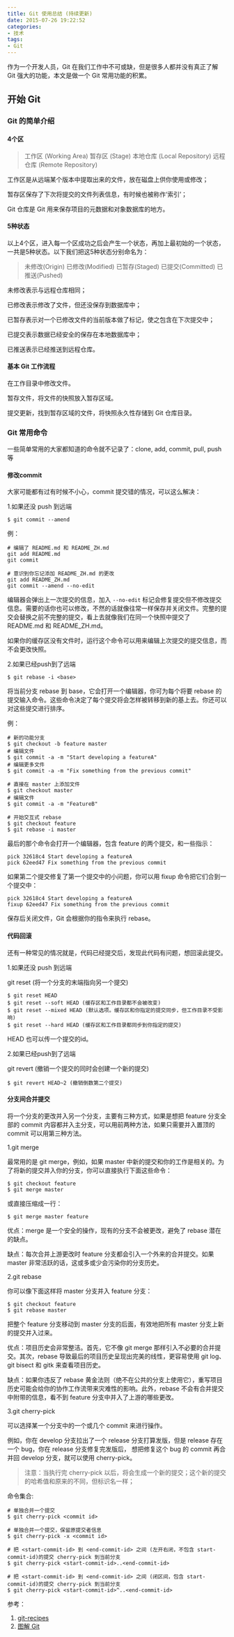 ```yaml
---
title: Git 使用总结 (持续更新)
date: 2015-07-26 19:22:52
categories:
- 技术
tags:
- Git
---
```


作为一个开发人员，Git 在我们工作中不可或缺，但是很多人都并没有真正了解 Git 强大的功能，本文是做一个 Git 常用功能的积累。

<!--more-->

## 开始 Git

### Git 的简单介绍

#### 4个区

> 工作区 (Working Area)
> 暂存区 (Stage)
> 本地仓库 (Local Repository)
> 远程仓库 (Remote Repository)

工作区是从远端某个版本中提取出来的文件，放在磁盘上供你使用或修改；

暂存区保存了下次将提交的文件列表信息，有时候也被称作‘索引’；

Git 仓库是 Git 用来保存项目的元数据和对象数据库的地方。

#### 5种状态

以上4个区，进入每一个区成功之后会产生一个状态，再加上最初始的一个状态，一共是5种状态。以下我们把这5种状态分别命名为：

> 未修改(Origin)
> 已修改(Modified)
> 已暂存(Staged)
> 已提交(Committed)
> 已推送(Pushed)

未修改表示与远程仓库相同；

已修改表示修改了文件，但还没保存到数据库中； 

已暂存表示对一个已修改文件的当前版本做了标记，使之包含在下次提交中；

已提交表示数据已经安全的保存在本地数据库中；

已推送表示已经推送到远程仓库。

#### 基本 Git 工作流程

在工作目录中修改文件。

暂存文件，将文件的快照放入暂存区域。

提交更新，找到暂存区域的文件，将快照永久性存储到 Git 仓库目录。

### Git 常用命令

一些简单常用的大家都知道的命令就不记录了：clone, add, commit, pull, push 等

#### **修改commit**

大家可能都有过有时候不小心，commit 提交错的情况，可以这么解决：

1.如果还没 push 到远端 

```shell
$ git commit --amend
```

例：

```shell
# 编辑了 README.md 和 README_ZH.md
git add README.md
git commit

# 意识到你忘记添加 README_ZH.md 的更改
git add README_ZH.md
git commit --amend --no-edit
```

编辑器会弹出上一次提交的信息，加入 `--no-edit` 标记会修复提交但不修改提交信息。需要的话你也可以修改，不然的话就像往常一样保存并关闭文件。完整的提交会替换之前不完整的提交，看上去就像我们在同一个快照中提交了 README.md 和 README_ZH.md。

如果你的缓存区没有文件时，运行这个命令可以用来编辑上次提交的提交信息，而不会更改快照。

2.如果已经push到了远端

```shell
$ git rebase -i <base>
```

将当前分支 rebase 到 base，它会打开一个编辑器，你可为每个将要 rebase 的提交输入命令。这些命令决定了每个提交将会怎样被转移到新的基上去。你还可以对这些提交进行排序。

例：

```shell
# 新的功能分支
$ git checkout -b feature master
# 编辑文件
$ git commit -a -m "Start developing a featureA"
# 编辑更多文件
$ git commit -a -m "Fix something from the previous commit"

# 直接在 master 上添加文件
$ git checkout master
# 编辑文件
$ git commit -a -m "FeatureB"

# 开始交互式 rebase
$ git checkout feature
$ git rebase -i master
```

最后的那个命令会打开一个编辑器，包含 feature 的两个提交，和一些指示：

```shell
pick 32618c4 Start developing a featureA
pick 62eed47 Fix something from the previous commit
```

如果第二个提交修复了第一个提交中的小问题，你可以用 fixup 命令把它们合到一个提交中：

```shell
pick 32618c4 Start developing a featureA
fixup 62eed47 Fix something from the previous commit
```

保存后关闭文件，Git 会根据你的指令来执行 rebase。

#### **代码回滚**

还有一种常见的情况就是，代码已经提交后，发现此代码有问题，想回滚此提交。

1.如果还没 push 到远端

git reset (将一个分支的末端指向另一个提交)

```shell
$ git reset HEAD
$ git reset --soft HEAD (缓存区和工作目录都不会被改变)
$ git reset --mixed HEAD (默认选项。缓存区和你指定的提交同步，但工作目录不受影响)
$ git reset --hard HEAD (缓存区和工作目录都同步到你指定的提交)
```

HEAD 也可以传一个提交的id。

2.如果已经push到了远端

git revert (撤销一个提交的同时会创建一个新的提交)

```shell
$ git revert HEAD~2 (撤销倒数第二个提交)
```

#### **分支间合并提交**

将一个分支的更改并入另一个分支，主要有三种方式，如果是想把 feature 分支全部的 commit 内容都并入主分支，可以用前两种方法，如果只需要并入置顶的 commit 可以用第三种方法。

1.git merge

最常用的是 git merge，例如，如果 master 中新的提交和你的工作是相关的。为了将新的提交并入你的分支，你可以直接执行下面这些命令：

```shell
$ git checkout feature
$ git merge master
```

或直接压缩成一行：

```shell
$ git merge master feature
```

优点：merge 是一个安全的操作，现有的分支不会被更改，避免了 rebase 潜在的缺点。

缺点：每次合并上游更改时 feature 分支都会引入一个外来的合并提交。如果 master 非常活跃的话，这或多或少会污染你的分支历史。

2.git rebase

你可以像下面这样将 master 分支并入 feature 分支：

```shell
$ git checkout feature
$ git rebase master
```

把整个 feature 分支移动到 master 分支的后面，有效地把所有 master 分支上新的提交并入过来。

优点：项目历史会非常整洁。首先，它不像 git merge 那样引入不必要的合并提交。其次，rebase 导致最后的项目历史呈现出完美的线性，更容易使用 git log、git bisect 和 gitk 来查看项目历史。

缺点：如果你违反了 rebase 黄金法则（绝不在公共的分支上使用它），重写项目历史可能会给你的协作工作流带来灾难性的影响。此外，rebase 不会有合并提交中附带的信息，看不到 feature 分支中并入了上游的哪些更改。

3.git cherry-pick

可以选择某一个分支中的一个或几个 commit 来进行操作。

例如，你在 develop 分支拉出了一个 release 分支打算发版，但是 release 存在一个 bug，你在 release 分支修复完发版后，
想把修复这个 bug 的 commit 再合并回 develop 分支，就可以使用 cherry-pick。

> 注意：当执行完 cherry-pick 以后，将会生成一个新的提交；这个新的提交的哈希值和原来的不同，但标识名一样；

命令集合:

```shell
# 单独合并一个提交
$ git cherry-pick <commit id> 

# 单独合并一个提交，保留原提交者信息
$ git cherry-pick -x <commit id> 

# 把 <start-commit-id> 到 <end-commit-id> 之间 (左开右闭，不包含 start-commit-id)的提交 cherry-pick 到当前分支
$ git cherry-pick <start-commit-id>..<end-commit-id> 

# 把 <start-commit-id> 到 <end-commit-id> 之间 (闭区间，包含 start-commit-id)的提交 cherry-pick 到当前分支
$ git cherry-pick <start-commit-id>^..<end-commit-id> 
```

参考：

1. [git-recipes](https://github.com/geeeeeeeeek/git-recipes/wiki)
2. [图解 Git](http://marklodato.github.io/visual-git-guide/index-zh-cn.html)

